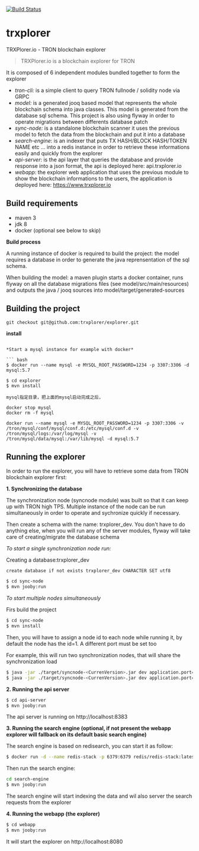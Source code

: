 [![Build Status](https://travis-ci.org/trxplorer/explorer.svg?branch=master)](https://travis-ci.org/trxplorer/explorer)

# trxplorer
TRXPlorer.io - TRON blockchain explorer

> TRXPlorer.io is a blockchain explorer for TRON 

It is composed of 6 independent modules bundled together to form the explorer

- *tron-cli:* is a simple client to query TRON fullnode / solidity node via GRPC
- *model:* is a generated jooq based model that represents the whole blockchain schema into java classes. This model is generated from the database sql schema. This project is also using flyway in order to operate migrations between differents database patch
- *sync-node:* is a standalone blockchain scanner it uses the previous model to fetch the data from the blockchain and put it into a database
- *search-engine*: is an indexer that puts TX HASH/BLOCK HASH/TOKEN NAME etc ... into a redis instance in order to retrieve these informations easily and quickly from the explorer
- *api-server*: is the api layer that queries the database and provide response into a json format, the api is deployed here: api.trxplorer.io
- *webapp*: the explorer web application that uses the previous module to show the blockchain informations to the users, the application is deployed here: https://www.trxplorer.io

## Build requirements

- maven 3
- jdk 8
- docker (optional see below to skip)

**Build process**

A running instance of docker is required to build the project: the model requires a database in order to generate the java reprensentation of the sql schema.

When building the model: a maven plugin starts a docker container, runs flyway on all the database migrations files (see model/src/main/resources) and outputs the java / jooq sources into model/target/generated-sources


## Building the project

``` downloading
git checkout git@github.com:trxplorer/explorer.git

```

**install**
``` 

*Start a mysql instance for example with docker*

``` bash
$ docker run --name mysql -e MYSQL_ROOT_PASSWORD=1234 -p 3307:3306 -d mysql:5.7

$ cd explorer
$ mvn install

```

```
mysql指定目录，把上面的mysql启动完成之后，

docker stop mysql
docker rm -f mysql

docker run --name mysql -e MYSQL_ROOT_PASSWORD=1234 -p 3307:3306 -v /tron/mysql/conf/mysql/conf.d:/etc/mysql/conf.d -v /tron/mysql/logs:/var/log/mysql -v /tron/mysql/data/mysql:/var/lib/mysql -d mysql:5.7
```

## Running the explorer

In order to run the explorer, you will have to retrieve some data from TRON blockchain explorer first:

**1. Synchronizing the database**

The synchronization node (syncnode module) was built so that it can keep up with TRON high TPS. Multiple instance of the node can be run simultaneously in order to operate and sychronize quickly if necessary.

Then create a schema with the name: trxplorer_dev. You don't have to do anything else, when you will run any of the server modules, flyway will take care of creating/migrate the database schema


*To start a single synchronization node run:*

Creating a database:trxplorer_dev

```
create database if not exists trxplorer_dev CHARACTER SET utf8
```

``` bash
$ cd sync-node
$ mvn jooby:run
```

*To start multiple nodes simultaneously*

Firs build the project
``` bash
$ cd sync-node
$ mvn install
```

Then, you will have to assign a node id to each node while running it, by default the node has the id=1. A different port must be set too

For example, this will run two synchronization nodes, that will share the synchronization load

``` bash
$ java -jar ./target/syncnode-<CurrenVersion>.jar dev application.port=8282 node.id=1 
$ java -jar ./target/syncnode-<CurrenVersion>.jar dev application.port=8383 node.id=2
```

**2. Running the api server**

``` bash
$ cd api-server
$ mvn jooby:run
```
The api server is running on http://localhost:8383


**3. Running the search engine (optional, if not present the webapp explorer will fallback on its default basic search engine)**

The search engine is based on redisearch, you can start it as follow:

``` bash
$ docker run -d --name redis-stack -p 6379:6379 redis/redis-stack:latest
```

Then run the search engine:

``` bash
cd search-engine
$ mvn jooby:run
```

The search engine will start indexing the data and wil also server the search requests from the explorer

**4. Running the webapp (the explorer)**

``` bash
$ cd webapp
$ mvn jooby:run
```

It will start the explorer on http://localhost:8080
 







